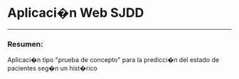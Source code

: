 # Aplicaci�n Web SJDD
---------

### Resumen:
Aplicaci�n tipo "prueba de concepto" para la predicci�n del estado de pacientes seg�n un hist�rico
